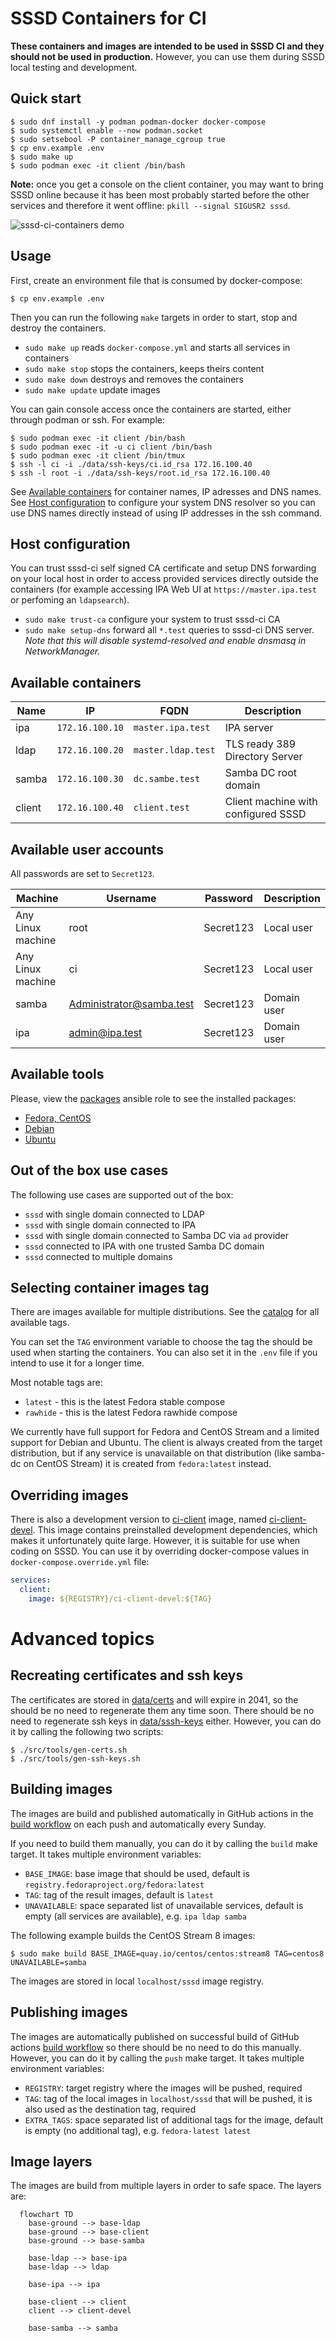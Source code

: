 # SSSD Containers for CI

**These containers and images are intended to be used in SSSD CI and they should
not be used in production.** However, you can use them during SSSD local testing
and development.

## Quick start

```console
$ sudo dnf install -y podman podman-docker docker-compose
$ sudo systemctl enable --now podman.socket
$ sudo setsebool -P container_manage_cgroup true
$ cp env.example .env
$ sudo make up
$ sudo podman exec -it client /bin/bash
```

**Note:** once you get a console on the client container, you may want to bring
SSSD online because it has been most probably started before the other services
and therefore it went offline: `pkill --signal SIGUSR2 sssd`.

![sssd-ci-containers demo](misc/demo.gif)

## Usage

First, create an environment file that is consumed by docker-compose:

```console
$ cp env.example .env
```

Then you can run the following `make` targets in order to start, stop and
destroy the containers.

* `sudo make up` reads `docker-compose.yml` and starts all services in containers
* `sudo make stop` stops the containers, keeps theirs content
* `sudo make down` destroys and removes the containers
* `sudo make update` update images

You can gain console access once the containers are started, either through
podman or ssh. For example:

```console
$ sudo podman exec -it client /bin/bash
$ sudo podman exec -it -u ci client /bin/bash
$ sudo podman exec -it client /bin/tmux
$ ssh -l ci -i ./data/ssh-keys/ci.id_rsa 172.16.100.40
$ ssh -l root -i ./data/ssh-keys/root.id_rsa 172.16.100.40
```

See [Available containers](#available-containers) for container names, IP
adresses and DNS names. See [Host configuration](#host-configuration) to
configure your system DNS resolver so you can use DNS names directly instead of
using IP addresses in the ssh command.

## Host configuration

You can trust sssd-ci self signed CA certificate and setup DNS forwarding on
your local host in order to access provided services directly outside the
containers (for example accessing IPA Web UI at `https://master.ipa.test` or
perfoming an `ldapsearch`).

* `sudo make trust-ca` configure your system to trust sssd-ci CA
* `sudo make setup-dns` forward all `*.test` queries to sssd-ci DNS server.
  *Note that this will disable systemd-resolved and enable dnsmasq in
  NetworkManager.*

## Available containers

| Name         |        IP       |            FQDN            | Description                         |
|--------------|-----------------|----------------------------|-------------------------------------|
| ipa          | `172.16.100.10` | `master.ipa.test`          | IPA server                          |
| ldap         | `172.16.100.20` | `master.ldap.test`         | TLS ready 389 Directory Server      |
| samba        | `172.16.100.30` | `dc.sambe.test`            | Samba DC root domain                |
| client       | `172.16.100.40` | `client.test`              | Client machine with configured SSSD |

## Available user accounts

All passwords are set to `Secret123`.

| Machine           |        Username                |   Password   |   Description     |
|-------------------|--------------------------------|--------------|-------------------|
| Any Linux machine | root                           | Secret123    | Local user        |
| Any Linux machine | ci                             | Secret123    | Local user        |
| samba             | Administrator@samba.test       | Secret123    | Domain user       |
| ipa               | admin@ipa.test                 | Secret123    | Domain user       |

## Available tools

Please, view the [packages](src/ansible/roles/packages) ansible role to see the
installed packages:

* [Fedora, CentOS](src/ansible/roles/packages/tasks/Fedora.yml)
* [Debian](src/ansible/roles/packages/tasks/Debian.yml)
* [Ubuntu](src/ansible/roles/packages/tasks/Ubuntu.yml)

## Out of the box use cases

The following use cases are supported out of the box:

* `sssd` with single domain connected to LDAP
* `sssd` with single domain connected to IPA
* `sssd` with single domain connected to Samba DC via `ad` provider
* `sssd` connected to IPA with one trusted Samba DC domain
* `sssd` connected to multiple domains

## Selecting container images tag

There are images available for multiple distributions. See the
[catalog](https://quay.io/repository/sssd/ci-client?tab=tags) for all available
tags.

You can set the `TAG` environment variable to choose the tag the should be used
when starting the containers. You can also set it in the `.env` file if you
intend to use it for a longer time.

Most notable tags are:
* `latest` - this is the latest Fedora stable compose
* `rawhide` - this is the latest Fedora rawhide compose

We currently have full support for Fedora and CentOS Stream and a limited
support for Debian and Ubuntu. The client is always created from the target
distribution, but if any service is unavailable on that distribution (like
samba-dc on CentOS Stream) it is created from `fedora:latest` instead.

## Overriding images

There is also a development version to
[ci-client](https://quay.io/repository/sssd/ci-client) image, named
[ci-client-devel](https://quay.io/repository/sssd/ci-client-devel). This image
contains preinstalled development dependencies, which makes it unfortunately
quite large. However, it is suitable for use when coding on SSSD. You can use it
by overriding docker-compose values in `docker-compose.override.yml` file:

```yml
services:
  client:
    image: ${REGISTRY}/ci-client-devel:${TAG}
```

# Advanced topics

## Recreating certificates and ssh keys

The certificates are stored in [data/certs](./data/certs) and will expire in
2041, so the should be no need to regenerate them any time soon. There should be
no need to regenerate ssh keys in [data/sssh-keys](./data/ssh-keys) either. However, you can do it by calling the following two scripts:

```console
$ ./src/tools/gen-certs.sh
$ ./src/tools/gen-ssh-keys.sh
```

## Building images

The images are build and published automatically in GitHub actions in the [build
workflow](./.github/workflows/build.yml) on each push and automatically every
Sunday.

If you need to build them manually, you can do it by calling the `build` make
target. It takes multiple environment variables:

* `BASE_IMAGE`: base image that should be used, default is
  `registry.fedoraproject.org/fedora:latest`
* `TAG`: tag of the result images, default is `latest`
* `UNAVAILABLE`: space separated list of unavailable services, default is empty
  (all services are available), e.g. `ipa ldap samba`

The following example builds the CentOS Stream 8 images:

```console
$ sudo make build BASE_IMAGE=quay.io/centos/centos:stream8 TAG=centos8 UNAVAILABLE=samba
```

The images are stored in local `localhost/sssd` image registry.

## Publishing images

The images are automatically published on successful build of GitHub actions
[build workflow](./.github/workflows/build.yml) so there should be no need to do
this manually. However, you can do it by calling the `push` make target. It
takes multiple environment variables:

* `REGISTRY`: target registry where the images will be pushed, required
* `TAG`: tag of the local images in `localhost/sssd` that will be pushed, it is
  also used as the destination tag, required
* `EXTRA_TAGS`: space separated list of additional tags for the image, default
  is empty (no additional tag), e.g. `fedora-latest latest`

## Image layers

The images are build from multiple layers in order to safe space. The layers
are:

```mermaid
  flowchart TD
    base-ground --> base-ldap
    base-ground --> base-client
    base-ground --> base-samba

    base-ldap --> base-ipa
    base-ldap --> ldap

    base-ipa --> ipa

    base-client --> client
    client --> client-devel

    base-samba --> samba
```
